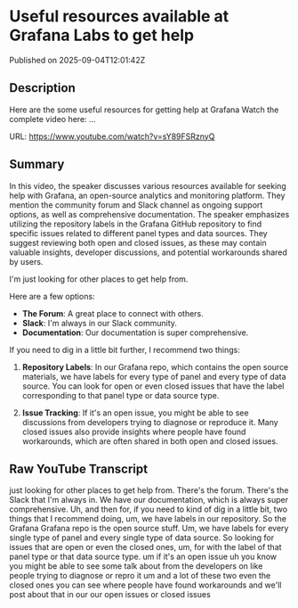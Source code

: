 # Useful resources available at Grafana Labs to get help

Published on 2025-09-04T12:01:42Z

## Description

Here are the some useful resources for getting help at Grafana Watch the complete video here: ...

URL: https://www.youtube.com/watch?v=sY89FSRznyQ

## Summary

In this video, the speaker discusses various resources available for seeking help with Grafana, an open-source analytics and monitoring platform. They mention the community forum and Slack channel as ongoing support options, as well as comprehensive documentation. The speaker emphasizes utilizing the repository labels in the Grafana GitHub repository to find specific issues related to different panel types and data sources. They suggest reviewing both open and closed issues, as these may contain valuable insights, developer discussions, and potential workarounds shared by users.

I'm just looking for other places to get help from. 

Here are a few options:

- **The Forum**: A great place to connect with others.
- **Slack**: I'm always in our Slack community.
- **Documentation**: Our documentation is super comprehensive.

If you need to dig in a little bit further, I recommend two things:

1. **Repository Labels**: In our Grafana repo, which contains the open source materials, we have labels for every type of panel and every type of data source. You can look for open or even closed issues that have the label corresponding to that panel type or data source type.
  
2. **Issue Tracking**: If it's an open issue, you might be able to see discussions from developers trying to diagnose or reproduce it. Many closed issues also provide insights where people have found workarounds, which are often shared in both open and closed issues.

## Raw YouTube Transcript

just looking for other places to get help from. There's the forum. There's the Slack that I'm always in. We have our documentation, which is always super comprehensive. Uh, and then for, if you need to kind of dig in a little bit, two things that I recommend doing, um, we have labels in our repository. So the Grafana Grafana repo is the open source stuff. Um,
we have labels for every single type of panel and every single type of data source. So looking for issues that are open or even the closed ones, um, for with the label of that panel type or that data source type. um if it's an open issue uh you know you might be able to see some talk about from the developers on like people trying to diagnose or repro it um and a lot of these two even the closed ones you can see where people have found workarounds and we'll post about that in our our open issues or closed issues

